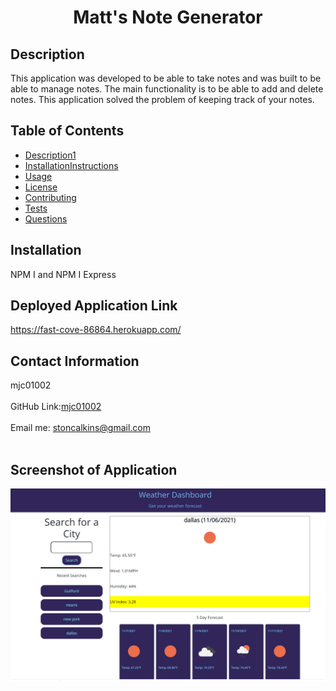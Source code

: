 
<h1 align="center">Matt's Note Generator</h1>
  

## Description
This application was developed to be able to take notes and was built to be able to manage notes.  The main functionality is to be able to add and delete notes.
This application solved the problem of keeping track of your notes.

## Table of Contents
- [Description1](#description)
- [InstallationInstructions](#installation)
- [Usage](#usage)
- [License](#license)
- [Contributing](#contributing)
- [Tests](#tests)
- [Questions](#questions)

## Installation
NPM I and NPM I Express

## Deployed Application Link
https://fast-cove-86864.herokuapp.com/

## Contact Information
mjc01002<br />
<br />
GitHub Link:[mjc01002](https://github.com/mjc01002)<br />
<br />
Email me: stoncalkins@gmail.com<br /><br />

## Screenshot of Application
![Image of Website](https://github.com/mjc01002/MattsWeatherDashboard/blob/main/assets/img/weather%20dashboard.PNG)

